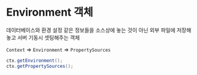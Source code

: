 # Environment 객체

데이터베이스와 환경 설정 같은 정보들을 소스상에 놓는 것이 아닌 외부 파일에 저장해놓고 서버 기동시 셋팅해주는 객체

`Context` => `Environment` => `PropertySources` 

~~~java
ctx.getEnvironment();
ctx.getPropertySources();
~~~

 